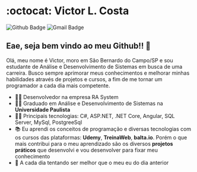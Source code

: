 # :octocat: **Victor L. Costa**

![Github Badge](https://img.shields.io/badge/-Github-000?style=flat-square&logo=Github&logoColor=white&link=https://github.com/VictorLCosta)
![Gmail Badge](https://img.shields.io/badge/-Gmail-c14438?style=flat-square&logo=Gmail&logoColor=white&link=mailto:sandmanfunky@gmail.com)

## Eae, seja bem vindo ao meu Github!! 👋

Olá, meu nome é Victor, moro em São Bernardo do Campo/SP e sou estudante de Análise e Desenvolvimento de Sistemas em busca de uma carreira. Busco sempre aprimorar meus conhecimentos e melhorar minhas habilidades através de projetos e cursos, a fim de me tornar um programador a cada dia mais competente.


- 🙋‍♂️ Desenvolvedor na empresa RA System
- 👨‍🎓 Graduado em Análise e Desenvolvimento de Sistemas na **Universidade Paulista**
- 👨‍💻 Principais tecnologias: C#, ASP.NET, .NET Core, Angular, SQL Server, MySql, PostgreeSql
- 📚 Eu aprendi os conceitos de programação e diversas tecnologias com os cursos das plataformas: **Udemy**, **TreinaWeb**, **balta.io**. Porém o que mais contribui para o meu aprendizado são os diversos **projetos práticos** que desenvolvi e vou desenvolver para fixar meu conhecimento
- 💬 A cada dia tentando ser melhor que o meu eu do dia anterior

